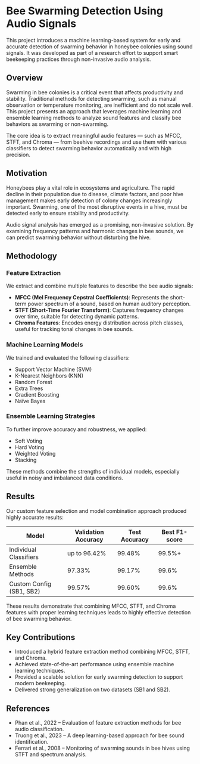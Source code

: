 # Bee Swarming Detection Using Audio Signals

This project introduces a machine learning-based system for early and accurate detection of swarming behavior in honeybee colonies using sound signals. It was developed as part of a research effort to support smart beekeeping practices through non-invasive audio analysis.

## Overview

Swarming in bee colonies is a critical event that affects productivity and stability. Traditional methods for detecting swarming, such as manual observation or temperature monitoring, are inefficient and do not scale well. This project presents an approach that leverages machine learning and ensemble learning methods to analyze sound features and classify bee behaviors as swarming or non-swarming.

The core idea is to extract meaningful audio features — such as MFCC, STFT, and Chroma — from beehive recordings and use them with various classifiers to detect swarming behavior automatically and with high precision.

## Motivation

Honeybees play a vital role in ecosystems and agriculture. The rapid decline in their population due to disease, climate factors, and poor hive management makes early detection of colony changes increasingly important. Swarming, one of the most disruptive events in a hive, must be detected early to ensure stability and productivity.

Audio signal analysis has emerged as a promising, non-invasive solution. By examining frequency patterns and harmonic changes in bee sounds, we can predict swarming behavior without disturbing the hive.

## Methodology

### Feature Extraction

We extract and combine multiple features to describe the bee audio signals:

- **MFCC (Mel Frequency Cepstral Coefficients)**: Represents the short-term power spectrum of a sound, based on human auditory perception.
- **STFT (Short-Time Fourier Transform)**: Captures frequency changes over time, suitable for detecting dynamic patterns.
- **Chroma Features**: Encodes energy distribution across pitch classes, useful for tracking tonal changes in bee sounds.

### Machine Learning Models

We trained and evaluated the following classifiers:

- Support Vector Machine (SVM)
- K-Nearest Neighbors (KNN)
- Random Forest
- Extra Trees
- Gradient Boosting
- Naïve Bayes

### Ensemble Learning Strategies

To further improve accuracy and robustness, we applied:

- Soft Voting
- Hard Voting
- Weighted Voting
- Stacking

These methods combine the strengths of individual models, especially useful in noisy and imbalanced data conditions.

## Results

Our custom feature selection and model combination approach produced highly accurate results:

| Model                      | Validation Accuracy | Test Accuracy | Best F1-score |
|---------------------------|---------------------|---------------|----------------|
| Individual Classifiers     | up to 96.42%        | 99.48%        | 99.5%+         |
| Ensemble Methods           | 97.33%              | 99.17%        | 99.6%          |
| Custom Config (SB1, SB2)   | 99.57%              | 99.60%        | 99.6%          |

These results demonstrate that combining MFCC, STFT, and Chroma features with proper learning techniques leads to highly effective detection of bee swarming behavior.

## Key Contributions

- Introduced a hybrid feature extraction method combining MFCC, STFT, and Chroma.
- Achieved state-of-the-art performance using ensemble machine learning techniques.
- Provided a scalable solution for early swarming detection to support modern beekeeping.
- Delivered strong generalization on two datasets (SB1 and SB2).

## References

- Phan et al., 2022 – Evaluation of feature extraction methods for bee audio classification.
- Truong et al., 2023 – A deep learning-based approach for bee sound identification.
- Ferrari et al., 2008 – Monitoring of swarming sounds in bee hives using STFT and spectrum analysis.
